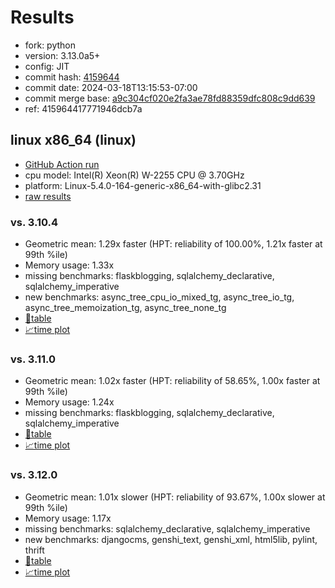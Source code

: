 # Results

- fork: python
- version: 3.13.0a5+
- config: JIT
- commit hash: [4159644](https://github.com/python/cpython/commit/4159644)
- commit date: 2024-03-18T13:15:53-07:00
- commit merge base: [a9c304cf020e2fa3ae78fd88359dfc808c9dd639](https://github.com/python/cpython/commit/a9c304cf020e2fa3ae78fd88359dfc808c9dd639)
- ref: 415964417771946dcb7a

## linux x86_64 (linux)

- [GitHub Action run](https://github.com/faster-cpython/benchmarking/actions/runs/8335669546)
- cpu model: Intel(R) Xeon(R) W-2255 CPU @ 3.70GHz
- platform: Linux-5.4.0-164-generic-x86_64-with-glibc2.31
- [raw results](bm-20240318-linux-x86_64-python-415964417771946dcb7a-3.13.0a5%2B-4159644.json)

### vs. 3.10.4

- Geometric mean: 1.29x faster (HPT: reliability of 100.00%, 1.21x faster at 99th %ile)
- Memory usage: 1.33x
- missing benchmarks: flaskblogging, sqlalchemy_declarative, sqlalchemy_imperative
- new benchmarks: async_tree_cpu_io_mixed_tg, async_tree_io_tg, async_tree_memoization_tg, async_tree_none_tg
- [📄table](bm-20240318-linux-x86_64-python-415964417771946dcb7a-3.13.0a5%2B-4159644-vs-3.10.4.md)
- [📈time plot](bm-20240318-linux-x86_64-python-415964417771946dcb7a-3.13.0a5%2B-4159644-vs-3.10.4.png)

### vs. 3.11.0

- Geometric mean: 1.02x faster (HPT: reliability of 58.65%, 1.00x faster at 99th %ile)
- Memory usage: 1.24x
- missing benchmarks: flaskblogging, sqlalchemy_declarative, sqlalchemy_imperative
- [📄table](bm-20240318-linux-x86_64-python-415964417771946dcb7a-3.13.0a5%2B-4159644-vs-3.11.0.md)
- [📈time plot](bm-20240318-linux-x86_64-python-415964417771946dcb7a-3.13.0a5%2B-4159644-vs-3.11.0.png)

### vs. 3.12.0

- Geometric mean: 1.01x slower (HPT: reliability of 93.67%, 1.00x slower at 99th %ile)
- Memory usage: 1.17x
- missing benchmarks: sqlalchemy_declarative, sqlalchemy_imperative
- new benchmarks: djangocms, genshi_text, genshi_xml, html5lib, pylint, thrift
- [📄table](bm-20240318-linux-x86_64-python-415964417771946dcb7a-3.13.0a5%2B-4159644-vs-3.12.0.md)
- [📈time plot](bm-20240318-linux-x86_64-python-415964417771946dcb7a-3.13.0a5%2B-4159644-vs-3.12.0.png)

